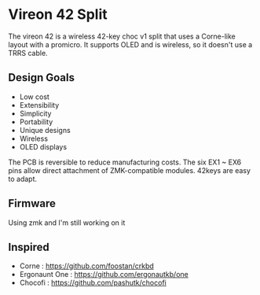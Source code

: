 # Vireon 42 Split

The vireon 42 is a wireless 42-key choc v1 split that uses a Corne-like layout with a promicro.
It supports OLED and is wireless, so it doesn't use a TRRS cable.

## Design Goals

- Low cost
- Extensibility
- Simplicity
- Portability
- Unique designs
- Wireless
- OLED displays

The PCB is reversible to reduce manufacturing costs.
The six EX1 ~ EX6 pins allow direct attachment of ZMK-compatible modules.
42keys are easy to adapt.

## Firmware

Using zmk and I'm still working on it

## Inspired

- Corne : https://github.com/foostan/crkbd 
- Ergonaunt One : https://github.com/ergonautkb/one
- Chocofi : https://github.com/pashutk/chocofi

